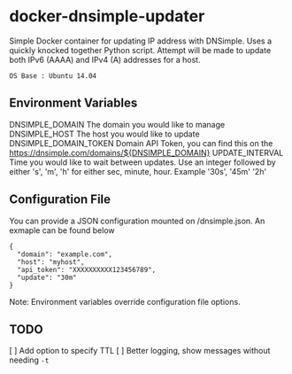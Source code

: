 docker-dnsimple-updater
=======================

Simple Docker container for updating IP address with DNSimple. Uses a quickly knocked
together Python script. Attempt will be made to update both IPv6 (AAAA) and IPv4 (A) addresses
for a host.

    OS Base : Ubuntu 14.04

Environment Variables
---------------------
  DNSIMPLE_DOMAIN
    The domain you would like to manage
  DNSIMPLE_HOST
    The host you would like to update
  DNSIMPLE_DOMAIN_TOKEN
    Domain API Token, you can find this on the https://dnsimple.com/domains/${DNSIMPLE_DOMAIN}
  UPDATE_INTERVAL
    Time you would like to wait between updates. Use an integer followed by either 's', 'm', 'h'
    for either sec, minute, hour. Example '30s', '45m' '2h'

Configuration File
------------------
You can provide a JSON configuration mounted on /dnsimple.json. An exmaple can be found below

```
{
  "domain": "example.com",
  "host": "myhost",
  "api_token": "XXXXXXXXXX123456789",
  "update": "30m"
}
```

Note: Environment variables override configuration file options.

TODO
----
  [ ] Add option to specify TTL
  [ ] Better logging, show messages without needing `-t`

